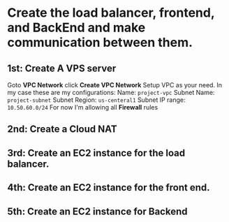# Create the load balancer, frontend, and BackEnd and make communication between them.

## 1st: Create A VPS server
Goto **VPC Network** click **Create VPC Network**
Setup VPC as your need. In my case these are my configurations:
Name: `project-vpc`
Subnet Name: `project-subnet`
Subnet Region: `us-centeral1`
Subnet IP range: `10.50.60.0/24`
For now I'm allowing all **Firewall** rules
## 2nd: Create a Cloud NAT
## 3rd: Create an EC2 instance for the load balancer.
## 4th: Create an EC2 instance for the front end.
## 5th: Create an EC2 instance for Backend

